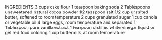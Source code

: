 INGREDIENTS
3 cups cake flour 
1 teaspoon baking soda
2 Tablespoons unsweetened natural cocoa powder
1/2 teaspoon salt
1/2 cup unsalted butter, softened to room temperature
2 cups  granulated sugar
1 cup canola or vegetable oil
4 large eggs, room temperature and separated
1 Tablespoon pure vanilla extract
1 teaspoon distilled white vinegar
liquid or gel red food coloring
1 cup  buttermilk, at room temperature